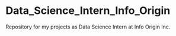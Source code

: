 # Data_Science_Intern_Info_Origin
Repository for my projects as Data Science Intern at Info Origin Inc.
